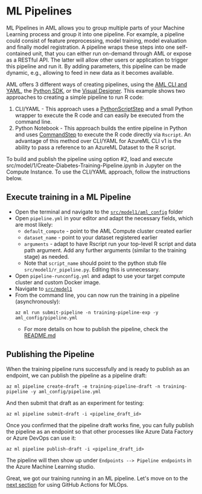 # ML Pipelines

ML Pipelines in AML allows you to group multiple parts of your Machine Learning process and group it into one pipeline. For example, a pipeline could consist of feature preprocessing, model training, model evaluation and finally model registration. A pipeline wraps these steps into one self-contained unit, that you can either run on-demand through AML or expose as a RESTful API. The latter will allow other users or application to trigger this pipeline and run it. By adding parameters, this pipeline can be made dynamic, e.g., allowing to feed in new data as it becomes available.

AML offers 3 different ways of creating pipelines, using the [AML CLI and YAML](https://docs.microsoft.com/en-us/azure/machine-learning/reference-azure-machine-learning-cli#ml-pipeline-management), the [Python SDK](https://docs.microsoft.com/en-us/azure/machine-learning/concept-ml-pipelines#building-pipelines-with-the-python-sdk), or the [Visual Designer](https://docs.microsoft.com/en-us/azure/machine-learning/concept-designer). This example shows two approaches to creating a simple pipeline to run R code:

1. CLI/YAML - This approach uses a [PythonScriptStep](https://docs.microsoft.com/en-us/azure/machine-learning/how-to-create-machine-learning-pipelines#steps) and a small Python wrapper to execute the R code and can easily be executed from the command line. 
2. Python Notebook - This approach builds the entire pipeline in Python and uses [CommandStep](https://docs.microsoft.com/en-us/python/api/azureml-pipeline-steps/azureml.pipeline.steps.commandstep?view=azure-ml-py#remarks) to execute the R code directly via `Rscript`. An advantage of this method over CLI/YAML for AzureML CLI v1 is the ability to pass a reference to an AzureML Dataset to the R script.

To build and publish the pipeline using option #2, load and execute src/model/1/Create-Diabetes-Training-Pipeline.ipynb in Jupyter on the Compute Instance. To use the CLI/YAML approach, follow the instructions below.
 
## Execute training in a ML Pipeline

* Open the terminal and navigate to the [`src/model1/aml_config`](../src/model1/aml_config/) folder
* Open `pipeline.yml` in your editor and adapt the necessary fields, which are most likely:
    * `default_compute` - point to the AML Compute cluster created earlier
    * `dataset_name` - point to your dataset registered earlier
    * `arguments` - adapt to have Rscript run your top-level R script and data path argument. Add any further arguments (similar to the training stage) as needed.
    * Note that `script_name` should point to the python stub file `src/model1/r_pipeline.py`. Editing this is unnecessary.
* Open `pipeline-runconfig.yml` and adapt to use your target compute cluster and custom Docker image.
* Navigate to [`src/model1`](../src/model1/) 
* From the command line, you can now run the training in a pipeline (asynchronously):
    ```
    az ml run submit-pipeline -n training-pipeline-exp -y aml_config/pipeline.yml
    ```
    * For more details on how to publish the pipeline, check the [README.md](../pipelines-yaml/README.md)

## Publishing the Pipeline

When the training pipeline runs successfully and is ready to publish as an endpoint, we can publish the pipeline as a pipeline draft:
```
az ml pipeline create-draft -e training-pipeline-draft -n training-pipeline -y aml_config/pipeline.yml
```

And then submit that draft as an experiment for testing:
```
az ml pipeline submit-draft -i <pipeline_draft_id>
```
Once you confirmed that the pipeline draft works fine, you can fully publish the pipeline as an endpoint so that other processes like Azure Data Factory or Azure DevOps can use it:
```
az ml pipeline publish-draft -i <pipeline_draft_id>
```

The pipeline will then show up under `Endpoints --> Pipeline endpoints` in the Azure Machine Learning studio.

Great, we got our training running in an ML pipeline. Let's move on to the [next section](05-automation.md) for using GitHub Actions for MLOps.